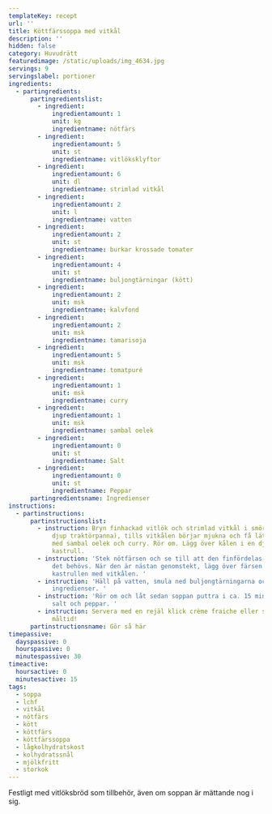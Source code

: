```yaml
---
templateKey: recept
url: ''
title: Köttfärssoppa med vitkål
description: ''
hidden: false
category: Huvudrätt
featuredimage: /static/uploads/img_4634.jpg
servings: 9
servingslabel: portioner
ingredients:
  - partingredients:
      partingredientslist:
        - ingredient:
            ingredientamount: 1
            unit: kg
            ingredientname: nötfärs
        - ingredient:
            ingredientamount: 5
            unit: st
            ingredientname: vitlöksklyftor
        - ingredient:
            ingredientamount: 6
            unit: dl
            ingredientname: strimlad vitkål
        - ingredient:
            ingredientamount: 2
            unit: l
            ingredientname: vatten
        - ingredient:
            ingredientamount: 2
            unit: st
            ingredientname: burkar krossade tomater
        - ingredient:
            ingredientamount: 4
            unit: st
            ingredientname: buljongtärningar (kött)
        - ingredient:
            ingredientamount: 2
            unit: msk
            ingredientname: kalvfond
        - ingredient:
            ingredientamount: 2
            unit: msk
            ingredientname: tamarisoja
        - ingredient:
            ingredientamount: 5
            unit: msk
            ingredientname: tomatpuré
        - ingredient:
            ingredientamount: 1
            unit: msk
            ingredientname: curry
        - ingredient:
            ingredientamount: 1
            unit: msk
            ingredientname: sambal oelek
        - ingredient:
            ingredientamount: 0
            unit: st
            ingredientname: Salt
        - ingredient:
            ingredientamount: 0
            unit: st
            ingredientname: Peppar
      partingredientsname: Ingredienser
instructions:
  - partinstructions:
      partinstructionslist:
        - instruction: Bryn finhackad vitlök och strimlad vitkål i smör (förslagsvis i en
            djup traktörpanna), tills vitkålen börjar mjukna och få lätt färg. I
            med sambal oelek och curry. Rör om. Lägg över kålen i en djup
            kastrull.
        - instruction: 'Stek nötfärsen och se till att den finfördelas. Tillsätt fett om
            det behövs. När den är nästan genomstekt, lägg över färsen i
            kastrullen med vitkålen. '
        - instruction: 'Häll på vatten, smula ned buljongtärningarna och ha i resterande
            ingredienser. '
        - instruction: 'Rör om och låt sedan soppan puttra i ca. 15 minuter. Smaka av med
            salt och peppar. '
        - instruction: Servera med en rejäl klick crème fraiche eller smetana. Smaklig
            måltid!
      partinstructionsname: Gör så här
timepassive:
  dayspassive: 0
  hourspassive: 0
  minutespassive: 30
timeactive:
  hoursactive: 0
  minutesactive: 15
tags:
  - soppa
  - lchf
  - vitkål
  - nötfärs
  - kött
  - köttfärs
  - köttfärssoppa
  - lågkolhydratskost
  - kolhydratssnål
  - mjölkfritt
  - storkok
---
```


Festligt med vitlöksbröd som tillbehör, även om soppan är mättande nog i sig.
